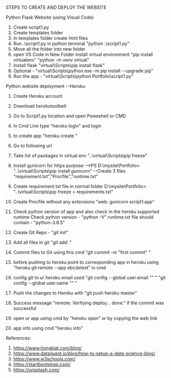 STEPS TO CREATE AND DEPLOY THE WEBSITE

Python Flask Website (using Visual Code)

1) Create script1.py
2) Create templates folder
3) In templates folder create html files
4) Run .\script1.py in python terminal "python .\script1.py"
5) Move all the folder into new folder
6) open VS Code in New Folder install virtual environment 
		"pip install virtualenv"
		"python -m venv virtual"
7) Install flask "virtual\Scripts\pip install flask"
8) Optional - "virtual\Scripts\python.exe -m pip install --upgrade pip"
9) Run the app - "virtual\Scripts\python Portfolio\script1.py"

Python website deployment
--Heroku

1) Create Heroku account
2) Download herokutoolbelt 
3) Go to Script1.py location and open Poweshell or CMD
4) In Cmd Line type "heroku login" and login 
5) to create app "heroku create <appname>"
6) Go to following url 

7) Take list of packages in virtual env "..\virtual\Scripts\pip freeze"
8) Install gunicorn for https purpose -->PS D:\mysite\Portfolio> "..\virtual\Scripts\pip install gunicorn"
--Create 3 files "requirement.txt","Procfile","runtime.txt"
9) Create requirement.txt file in normal folder D:\mysite\Portfolio> "..\virtual\Scripts\pip freeze > requirements.txt"
10) Create Procfile without any extensions "web: gunicorn script1:app"
11) Check python version of app and also check in the heroku supported runtime
	Check python version - "python -V"
	runtime.txt file should contain - "python-3.8.5"
	
12) Create Git Repo - "git init"
13) Add all files in git "git add ."
14) Commit files to Git using this cmd "git commit -m "first commit" "
15) before pushing to heroku point to corresponding app in heroku using "heroku git:remote --app ebcdstest" in cmd 
16) config git to ur heroku email used 
		"git config --global user.email "<email>" "
		"git config --global user.name "<username>" "
17) Push the changes to Heroku with "git push heroku master"
18) Success message "remote: Verifying deploy... done." if the commit was successful
19) open ur app using cmd by "heroku open" or by copying the web link 
20) app info using cmd "heroku info"

References:
1) https://www.hongkiat.com/blog/
2) https://www.dataquest.io/blog/how-to-setup-a-data-science-blog/
3) https://www.w3schools.com/
4) https://startbootstrap.com/
5) https://unsplash.com/

